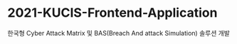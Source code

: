 # 2021-KUCIS-Frontend-Application
한국형 Cyber Attack Matrix 및 BAS(Breach And attack Simulation) 솔루션 개발
